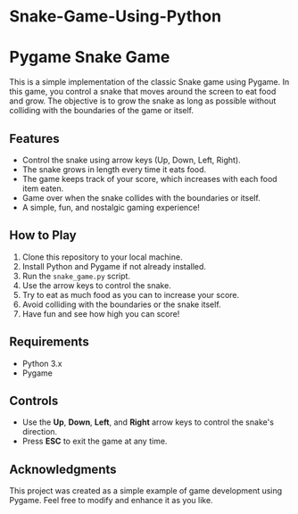 # Snake-Game-Using-Python
# Pygame Snake Game

This is a simple implementation of the classic Snake game using Pygame. In this game, you control a snake that moves around the screen to eat food and grow. The objective is to grow the snake as long as possible without colliding with the boundaries of the game or itself.

## Features

- Control the snake using arrow keys (Up, Down, Left, Right).
- The snake grows in length every time it eats food.
- The game keeps track of your score, which increases with each food item eaten.
- Game over when the snake collides with the boundaries or itself.
- A simple, fun, and nostalgic gaming experience!

## How to Play

1. Clone this repository to your local machine.
2. Install Python and Pygame if not already installed.
3. Run the `snake_game.py` script.
4. Use the arrow keys to control the snake.
5. Try to eat as much food as you can to increase your score.
6. Avoid colliding with the boundaries or the snake itself.
7. Have fun and see how high you can score!

## Requirements

- Python 3.x
- Pygame

## Controls

- Use the **Up**, **Down**, **Left**, and **Right** arrow keys to control the snake's direction.
- Press **ESC** to exit the game at any time.

## Acknowledgments

This project was created as a simple example of game development using Pygame. Feel free to modify and enhance it as you like.


